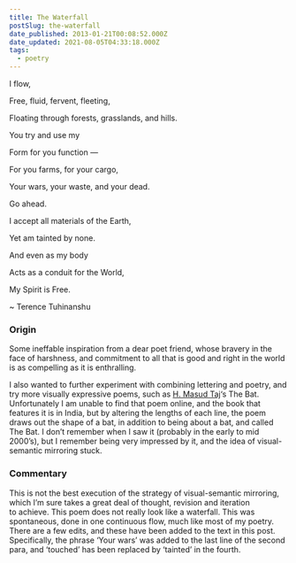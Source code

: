 ```yaml
---
title: The Waterfall
postSlug: the-waterfall
date_published: 2013-01-21T00:08:52.000Z
date_updated: 2021-08-05T04:33:18.000Z
tags:
  - poetry
---
```


I flow,

Free, fluid, fervent, fleeting,

Floating through forests, grasslands, and hills.

You try and use my

Form for you function —

For you farms, for your cargo,

Your wars, your waste, and your dead.

Go ahead.

I accept all materials of the Earth,

Yet am tainted by none.

And even as my body

Acts as a conduit for the World,

My Spirit is Free.

~ Terence Tuhinanshu

### Origin

Some ineffable inspiration from a dear poet friend, whose bravery in the face of harshness, and commitment to all that is good and right in the world is as compelling as it is enthralling.

I also wanted to further experiment with combining lettering and poetry, and try more visually expressive poems, such as [H. Masud Taj](http://www.treereadingseries.ca/readers/masud-taj)&#8216;s The Bat. Unfortunately I am unable to find that poem online, and the book that features it is in India, but by altering the lengths of each line, the poem draws out the shape of a bat, in addition to being about a bat, and called The Bat. I don&#8217;t remember when I saw it (probably in the early to mid 2000&#8217;s), but I remember being very impressed by it, and the idea of visual-semantic mirroring stuck.

### Commentary

This is not the best execution of the strategy of visual-semantic mirroring, which I&#8217;m sure takes a great deal of thought, revision and iteration to achieve. This poem does not really look like a waterfall. This was spontaneous, done in one continuous flow, much like most of my poetry. There are a few edits, and these have been added to the text in this post. Specifically, the phrase &#8216;Your wars&#8217; was added to the last line of the second para, and &#8216;touched&#8217; has been replaced by &#8216;tainted&#8217; in the fourth.
